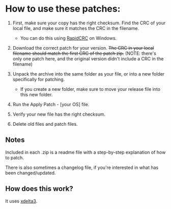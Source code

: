 # How to use these patches:

1. First, make sure your copy has the right checksum. Find the CRC of your local file, and make sure it matches the CRC in the filename.
  
   - You can do this using [RapidCRC](http://rapidcrc.sourceforge.net/download.html) on Windows.
2. Download the correct patch for your version. ~~The CRC in your local filename should match the first CRC of the patch zip.~~ (NOTE: there's only one patch here, and the original version didn't include a CRC in the filename)
3. Unpack the archive into the same folder as your file, or into a new folder specifically for patching.
   
   - If you create a new folder, make sure to move your release file into this new folder.
4. Run the Apply Patch - [your OS] file.
5. Verify your new file has the right checksum.
6. Delete old files and patch files.

## Notes

Included in each .zip is a readme file with a step-by-step explanation of how to patch.

There is also sometimes a changelog file, if you're interested in what has been changed/updated.

## How does this work?

It uses [xdelta3](http://xdelta.org/).
